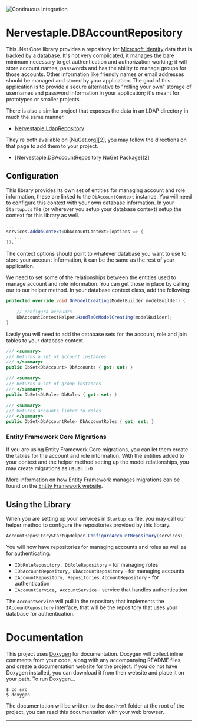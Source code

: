 ﻿![Continuous Integration](https://github.com/cmiles74/DBAccountRepository/actions/workflows/ci.yml/badge.svg)

# Nervestaple.DBAccountRepository

This .Net Core library provides a repository for [Microsoft Identity][0] data
that is backed by a database. It's not very complicated, it manages the bare 
minimum necessary to get authentication and authorization working; it will 
store account names, passwords and has the ability to manage groups for those
accounts. Other information like friendly names or email addresses should be
managed and stored by your application. The goal of this application is to
provide a secure alternative to "rolling your own" storage of usernames and
password information in your application; it's meant for prototypes or smaller
projects.

There is also a similar project that exposes the data in an LDAP directory in
much the same manner.

* [Nervestaple.LdapRepository][1]

They're both available on [NuGet.org][2], you may follow the directions on that
page to add them to your project.

* [Nervestaple.DBAccountRepository NuGet Package][2]

## Configuration

This library provides its own set of entities for managing account and role
information, these are linked to the `DbAccountContext` instance. You will 
need to configure this context with your own database information. In your
`Startup.cs` file (or wherever you setup your database context) setup the
context for this library as well.

```c#
...
services.AddDbContext<DbAccountContext>(options => {
   ...
});
```

The context options should point to whatever database you want to use to store
your account information, it can be the same as the rest of your application.

We need to set some of the relationships between the entities used to manage
account and role information. You can get those in place by calling our to 
our helper method. In your database context class, add the following:

```c#
protected override void OnModelCreating(ModelBuilder modelBuilder) {
            
    // configura accounts
    DbAccountContextHelper.HandleOnModelCreating(modelBuilder);
}
```

Lastly you will need to add the database sets for the account, role and join
tables to your database context.

```c#
/// <summary>
/// Returns a set of account instances
/// </summary>
public DbSet<DbAccount> DbAccounts { get; set; }

/// <summary>
/// Returns a set of group instances
/// </summary>
public DbSet<DbRole> DbRoles { get; set; }

/// <summary>
/// Returns accounts linked to roles
/// </summary>
public DbSet<DbAccountRole> DbAccountRoles { get; set; }
```

### Entity Framework Core Migrations

If you are using Entity Framework Core migrations, you can let them create
the tables for the account and role information. With the entities added
to your context and the helper method setting up the model relationships,
you may create migrations as usual. `:-D`

More information on how Entity Framework manages migrations can be found on
the [Entity Framework website][5].

## Using the Library

When you are setting up your services in `Startup.cs` file, you may call our
helper method to configure the repositories provided by this library.

```c#
AccountRepositoryStartupHelper.ConfigureAccountRepository(services);
```

You will now have repositories for managing accounts and roles as well as
for authenticating.

* `IDbRoleRepository, DbRoleRepository` - for managing roles
* `IDbAccountRepository, DbAccountRepository` - for managing accounts
* `IAccountRepository, Repositories.AccountRepository` - for authentication
* `IAccountService, AccountService` - service that handles authentication

The `AccountService` will pull in the repository that implements the 
`IAccountRepository` interface, that will be the repository that uses 
 your database for authentication.

# Documentation

This project uses [Doxygen](http://www.doxygen.nl/) for documentation. Doxygen 
will collect inline comments from your code, along with any accompanying README 
files, and create a documentation website for the project. If you do not have 
Doxygen installed, you can download it from their website and place it on your 
path. To run Doxygen...

    $ cd src
    $ doxygen

The documentation will be written to the `doc/html` folder at the root of the 
project, you can read this documentation with your web browser.

----
[0]: https://docs.microsoft.com/en-us/azure/active-directory/develop/v2-overview
[1]: https://www.nuget.org/packages/Nervestaple.DbAccountRepository/
[5]: https://docs.microsoft.com/en-us/ef/core/managing-schemas/migrations/?tabs=dotnet-core-cli
